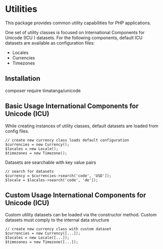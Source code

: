 # Utilities

This package provides common utility capabilities for PHP applications. 

One set of utility classes is focused on International Components for Unicode (ICU ) datasets. For the following components, default ICU datasets are available as configuration files:
- Locales
- Currencies
- Timezones



## Installation
composer require timatanga/unicode



## Basic Usage International Components for Unicode (ICU)

While creating instances of utility classes, default datasets are loaded from config files.

	// create new currency class loads default configuration
	$currencies = new Currency();
	$locales = new Locale();
	$timezones = new Timezone();


Datasets are searchable with key value pairs

	// search for datasets
	$currency = $currencies->search('code', 'USD']);
	$locale = $locales->search('code', 'de']);



## Custom Usage International Components for Unicode (ICU)

Custom utility datasets can be loaded via the constructor method. Custom datasets must comply to the internal data structure

	// create new currency class with custom dataset 
	$currencies = new Currency([...]);
	$locales = new Locale([...]);
	$timezones = new Timezone([...]);


